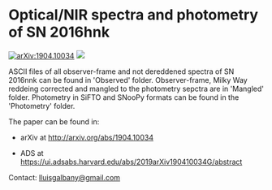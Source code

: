 # Optical/NIR spectra and photometry of SN 2016hnk

<!-- [![DOI](https://zenodo.org/badge/47898681.svg)](https://zenodo.org/badge/latestdoi/47898681) -->
[![arXiv:1904.10034](https://img.shields.io/badge/astro--ph.GA-arXiv%3A1904.10034-B31B1B.svg)](https://arxiv.org/abs/1904.10034)
![](https://img.shields.io/badge/Updated-August%2019-green.svg)


ASCII files of all observer-frame and not dereddened spectra of SN 2016nnk can be found in 'Observed' folder. Observer-frame, Milky Way reddeing corrected and mangled to the photometry sepctra are in 'Mangled' folder. Photometry in SiFTO and SNooPy formats can be found in the 'Photometry' folder.

The paper can be found in:

- arXiv at http://arxiv.org/abs/1904.10034

- ADS at https://ui.adsabs.harvard.edu/abs/2019arXiv190410034G/abstract

<!--- A&A at http://mnras.oxfordjournals.org/content/457/1/525 -->

Contact: lluisgalbany@gmail.com

